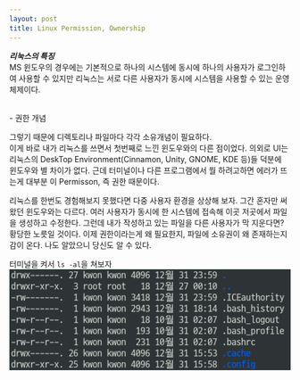 ```yaml
---
layout: post
title: Linux Permission, Ownership
---
```


<i class="fas fa-book-open"></i><em><strong> 리눅스의 특징</strong></em>  
MS 윈도우의 경우에는 기본적으로 하나의 시스템에 동시에 하나의 사용자가 로그인하여 사용할 수 있지만 리눅스는 서로 다른 사용자가 동시에 시스템을 사용할 수 있는 운영체제이다.

<br>
- 권한 개념

그렇기 때문에 디렉토리나 파일마다 각각 소유개념이 필요하다.  
이게 바로 내가 리눅스를 쓰면서 첫번째로 느낀 윈도우와의 다른 점이었다. 의외로 UI는 리눅스의 DeskTop Environment(Cinnamon, Unity, GNOME, KDE 등)들 덕분에 윈도우와 별 차이가 없다. 근데 터미널이나 다른 프로그램에서 뭘 하려고하면 에러가 뜨는게 대부분 이 Permisson, 즉 권한 때문이다. 
  
리눅스를 한번도 경험해보지 못했다면 다중 사용자 환경을 상상해 보자. 그간 혼자만 써왔던 윈도우와는 다르다. 여러 사용자가 동시에 한 시스템에 접속해 이곳 저곳에서 파일을 생성하고 수정한다. 그런데 내가 작성하고 있는 파일을 다른 사용자가 막 지운다면? 황당한 노릇일 것이다. 이제 권한이라는게 왜 필요한지, 파일에 소유권이 왜 존재하는지 감이 온다. 나도 알았으니 당신도 알 수 있다.

터미널을 켜서 `ls -al`을 쳐보자
![ls -al](./public/img/direc-permission.png)